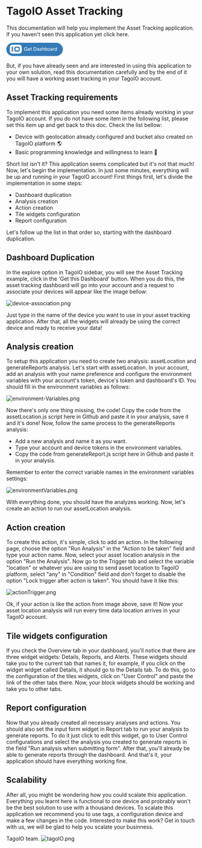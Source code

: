 # TagoIO Asset Tracking

This documentation will help you implement the Asset Tracking application. If you haven't seen this application yet click here. 

![getDashboard.png](/images/GetDashboard.png)

But, if you have already seen and are interested in using this application to your own solution, read this documentation carefully and by the end of it you will have a working asset tracking in your TagoIO account.

## Asset Tracking requirements
To implement this application you need some items already working in your TagoIO account. If you do not have some item in the following list, please set this item up and get back to this doc. Check the list bellow:

- Device with geolocation already configured and bucket also created on TagoIO platform 🌎
- Basic programming knowledge and willingness to learn :rocket:

Short list isn't it? This application seems complicated but it's not that much! Now, let's begin the implementation. In just some minutes, everything will be up and running in your TagoIO account! First things first, let's divide the implementation in some steps:

- Dashboard duplication
- Analysis creation
- Action creation
- Tile widgets configuration
- Report configuration

Let's follow up the list in that order so, starting with the dashboard duplication.

## Dashboard Duplication
In the explore option in TagoIO sidebar, you will see the Asset Tracking example, click in the 'Get this Dashboard' button. When you do this, the asset tracking dashboard will go into your account and a request to associate your devices will appear like the image bellow:

![device-association.png](https://i.postimg.cc/5tDx5g7C/Screenshot-2019-07-08-Dashboard-Asset-Tracking-2.png)

Just type in the name of the device you want to use in your asset tracking application. After that, all the widgets will already be using the correct device and ready to receive your data!

## Analysis creation
To setup this application you need to create two analysis: assetLocation and generateReports analysis. Let's start with assetLocation. In your account, add an analysis with your name preference and configure the environment variables with your account's token, device's token and dashboard's ID. You should fill in the environment variables as follows:

![environment-Variables.png](https://i.postimg.cc/3NwbdFKy/environment-Variables.png)

Now there's only one thing missing, the code! Copy the code from the assetLocation.js script here in Github and paste it in your analysis, save it and it's done! Now, follow the same process to the generateReports analysis:
- Add a new analysis and name it as you want.
- Type your account and device tokens in the environment variables.
- Copy the code from generateReport.js script here in Github and paste it in your analysis.

Remember to enter the correct variable names in the environment variables settings:

![environmentVariables.png](https://i.postimg.cc/X7qYbM0W/variable-Reports.png)

With everything done, you should have the analyzes working. Now, let's create an action to run our assetLocation analysis.

## Action creation
To create this action, it's simple, click to add an action. In the following page, choose the option "Run Analysis" in the "Action to be taken" field and type your action name. Now, select your asset location analysis in the option "Run the Analysis". Now go to the Trigger tab and select the variable "location" or whatever you are using to send asset location to TagoIO platform, select "any" in "Condition" field and don't forget to disable the option "Lock trigger after action is taken". You should have it like this:

![actionTrigger.png](https://i.postimg.cc/bwfWRbg5/Screenshot-2019-07-08-Action-Run-Insertion-with-correct-locati.png)

Ok, if your action is like the action from image above, save it! Now your asset location analysis will run every time data location arrives in your TagoIO account.

## Tile widgets configuration
If you check the Overview tab in your dashboard, you'll notice that there are three widget widgets: Details, Reports, and Alerts. These widgets should take you to the current tab that names it, for example, if you click on the widget widget called Details, it should go to the Details tab. To do this, go to the configuration of the tiles widgets, click on "User Control" and paste the link of the other tabs there. Now, your block widgets should be working and take you to other tabs.

## Report configuration
Now that you already created all necessary analyses and actions. You should also set the input form widget in Report tab to run your analysis to generate reports. To do it just click to edit this widget, go to User Control configurations and select the analysis you created to generate reports in the field "Run analysis when submitting form". After that, you'll already be able to generate reports through the dashboard. And that's it, your application should have everything working fine.

## Scalability
After all, you might be wondering how you could scalate this application. Everything you learnt here is functional to one device and probrably won't be the best solution to use with a thousand devices. To scalate this application we recommend you to use tags, a configuration device and make a few changes in the code. Interested to make this work? Get in touch with us, we will be glad to help you scalate your businness.

TagoIO team. ![tagoIO.png](https://admin.tago.io/favicon-16x16.png?v=jw7PBgLGRl)
